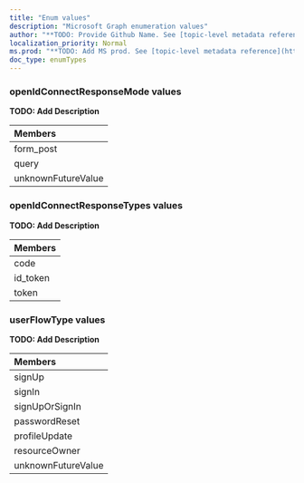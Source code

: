 ```yaml
---
title: "Enum values"
description: "Microsoft Graph enumeration values"
author: "**TODO: Provide Github Name. See [topic-level metadata reference](https://msgo.azurewebsites.net/add/document/guidelines/metadata.html#topic-level-metadata)**"
localization_priority: Normal
ms.prod: "**TODO: Add MS prod. See [topic-level metadata reference](https://msgo.azurewebsites.net/add/document/guidelines/metadata.html#topic-level-metadata)**"
doc_type: enumTypes
---
```


### openIdConnectResponseMode values 

**TODO: Add Description**

|Members|
|:---|
|form_post|
|query|
|unknownFutureValue|

### openIdConnectResponseTypes values 

**TODO: Add Description**

|Members|
|:---|
|code|
|id_token|
|token|

### userFlowType values 

**TODO: Add Description**

|Members|
|:---|
|signUp|
|signIn|
|signUpOrSignIn|
|passwordReset|
|profileUpdate|
|resourceOwner|
|unknownFutureValue|

